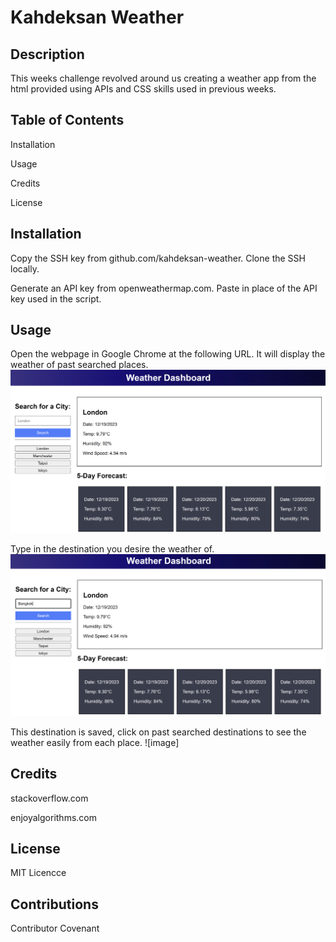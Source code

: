 # Kahdeksan Weather
## Description

This weeks challenge revolved around us creating a weather app from the html provided using APIs and CSS skills used in previous weeks. 


## Table of Contents
Installation

Usage

Credits

License

## Installation
Copy the SSH key from github.com/kahdeksan-weather. Clone the SSH locally.

Generate an API key from openweathermap.com. Paste in place of the API key used in the script.

## Usage
Open the webpage in Google Chrome at the following URL. It will display the weather of past searched places.
![image](https://github.com/oliverstamper/kahdeksan-weather/blob/1c7386d0cbdff0c0e45f31867f7964ed9e8e03a6/Screenshot%202023-12-19%20133844.png)

Type in the destination you desire the weather of.
![image](https://github.com/oliverstamper/kahdeksan-weather/blob/48ecd232f0a1365229f07dd231bed5e1e674ad34/Screenshot%202023-12-19%20133920.png)


This destination is saved, click on past searched destinations to see the weather easily from each place.
![image]


## Credits
stackoverflow.com

enjoyalgorithms.com

## License
MIT Licencce

## Contributions
Contributor Covenant
